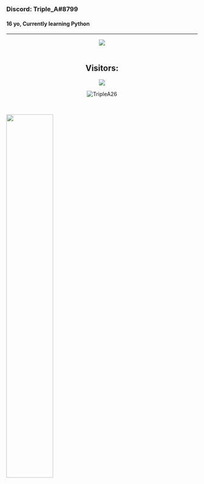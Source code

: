 ### Discord: Triple_A#8799
#### 16 yo, Currently learning Python
<hr>
<p align="center">
    <img src=https://lanyard.cnrad.dev/api/651793378685485066/>
<br>
<br>
<h2 align="center">Visitors:</h2>
<p align="center">
 	<img src="https://profile-counter.glitch.me/TripleA26/count.svg" />
</p>
</p>
<p align="center"> <img src="https://gpvc.arturio.dev/TripleA26" alt="TripleA26" /> </p>
<br>
<p align="center>
  <a href="https://cloudcant.github.io">
  <img width="49.5%" src="https://github-readme-stats.vercel.app/api?username=triplea26&show_icons=true&theme=nightouwl&hide_border=true" />
  </a>


